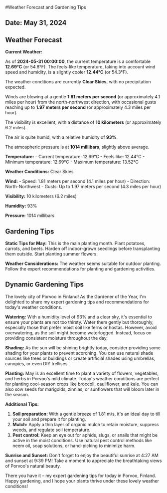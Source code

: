 #Weather Forecast and Gardening Tips
## Date: May 31, 2024

## Weather Forecast
**Current Weather:**

As of **2024-05-31 00:00:00**, the current temperature is a comfortable **12.69°C** (or 54.8°F). The feels-like temperature, taking into account wind speed and humidity, is a slightly cooler **12.44°C** (or 54.3°F).

The weather conditions are currently **Clear Skies**, with no precipitation expected.

Winds are blowing at a gentle **1.81 meters per second** (or approximately 4.1 miles per hour) from the north-northwest direction, with occasional gusts reaching up to **1.97 meters per second** (or approximately 4.3 miles per hour).

The visibility is excellent, with a distance of **10 kilometers** (or approximately 6.2 miles).

The air is quite humid, with a relative humidity of **93%**.

The atmospheric pressure is at **1014 millibars**, slightly above average.

**Temperature:**
	- Current temperature: 12.69°C
	- Feels like: 12.44°C
	- Minimum temperature: 12.69°C
	- Maximum temperature: 13.52°C

**Weather Conditions:** Clear Skies

**Wind:**
	- Speed: 1.81 meters per second (4.1 miles per hour)
	- Direction: North-Northwest
	- Gusts: Up to 1.97 meters per second (4.3 miles per hour)

**Visibility:** 10 kilometers (6.2 miles)

**Humidity:** 93%

**Pressure:** 1014 millibars
## Gardening Tips
**Static Tips for May:**
This is the main planting month. Plant potatoes, carrots, and beets. Harden off indoor-grown seedlings before transplanting them outside. Start planting summer flowers.

**Weather Considerations:**
The weather seems suitable for outdoor planting. Follow the expert recommendations for planting and gardening activities.
## Dynamic Gardening Tips
The lovely city of Porvoo in Finland! As the Gardener of the Year, I'm delighted to share my expert gardening tips and recommendations for today's weather conditions.

**Watering:**
With a humidity level of 93% and a clear sky, it's essential to ensure your plants are not too thirsty. Water them gently but thoroughly, especially those that prefer moist soil like ferns or hostas. However, avoid overwatering, as the soil might become waterlogged. Instead, focus on providing consistent moisture throughout the day.

**Shading:**
As the sun will be shining brightly today, consider providing some shading for your plants to prevent scorching. You can use natural shade sources like trees or buildings or create artificial shades using umbrellas, canopies, or even DIY trellises.

**Planting:**
May is an excellent time to plant a variety of flowers, vegetables, and herbs in Porvoo's mild climate. Today's weather conditions are perfect for planting cool-season crops like broccoli, cauliflower, and kale. You can also sow seeds for marigolds, zinnias, or sunflowers that will bloom later in the season.

**Additional Tips:**

1. **Soil preparation:** With a gentle breeze of 1.81 m/s, it's an ideal day to till your soil and prepare it for planting.
2. **Mulch:** Apply a thin layer of organic mulch to retain moisture, suppress weeds, and regulate soil temperature.
3. **Pest control:** Keep an eye out for aphids, slugs, or snails that might be active in the moist conditions. Use natural pest control methods like neem oil, soap solutions, or hand-picking to minimize harm.

**Sunrise and Sunset:**
Don't forget to enjoy the beautiful sunrise at 4:27 AM and sunset at 9:39 PM! Take a moment to appreciate the breathtaking views of Porvoo's natural beauty.

There you have it – my expert gardening tips for today in Porvoo, Finland. Happy gardening, and I hope your plants thrive under these lovely weather conditions!